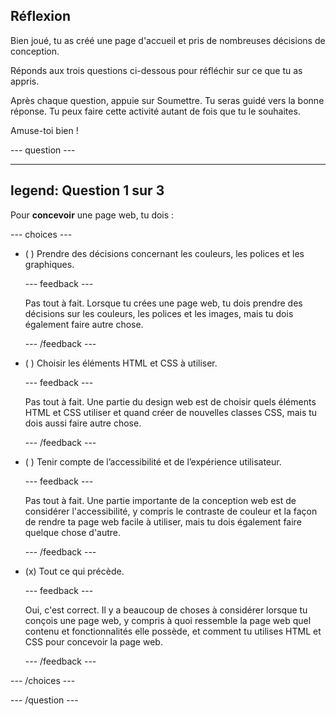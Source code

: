 ## Réflexion

Bien joué, tu as créé une page d'accueil et pris de nombreuses décisions de conception.

Réponds aux trois questions ci-dessous pour réfléchir sur ce que tu as appris.

Après chaque question, appuie sur Soumettre. Tu seras guidé vers la bonne réponse. Tu peux faire cette activité autant de fois que tu le souhaites.

Amuse-toi bien !

\--- question ---

---

## legend: Question 1 sur 3

Pour **concevoir** une page web, tu dois :

\--- choices ---

- ( ) Prendre des décisions concernant les couleurs, les polices et les graphiques.

  \--- feedback ---

  Pas tout à fait. Lorsque tu crées une page web, tu dois prendre des décisions sur les couleurs, les polices et les images, mais tu dois également faire autre chose.

  \--- /feedback ---

- ( ) Choisir les éléments HTML et CSS à utiliser.

  \--- feedback ---

  Pas tout à fait. Une partie du design web est de choisir quels éléments HTML et CSS utiliser et quand créer de nouvelles classes CSS, mais tu dois aussi faire autre chose.

  \--- /feedback ---

- ( ) Tenir compte de l’accessibilité et de l’expérience utilisateur.

  \--- feedback ---

  Pas tout à fait. Une partie importante de la conception web est de considérer l'accessibilité, y compris le contraste de couleur et la façon de rendre ta page web facile à utiliser, mais tu dois également faire quelque chose d'autre.

  \--- /feedback ---

- (x) Tout ce qui précède.

  \--- feedback ---

  Oui, c'est correct. Il y a beaucoup de choses à considérer lorsque tu conçois une page web, y compris à quoi ressemble la page web quel contenu et fonctionnalités elle possède, et comment tu utilises HTML et CSS pour concevoir la page web.

  \--- /feedback ---

\--- /choices ---

\--- /question ---
